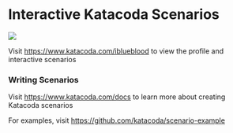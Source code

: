 # Interactive Katacoda Scenarios

[![](http://shields.katacoda.com/katacoda/iblueblood/count.svg)](https://www.katacoda.com/iblueblood "Get your profile on Katacoda.com")

Visit https://www.katacoda.com/iblueblood to view the profile and interactive scenarios

### Writing Scenarios
Visit https://www.katacoda.com/docs to learn more about creating Katacoda scenarios

For examples, visit https://github.com/katacoda/scenario-example
